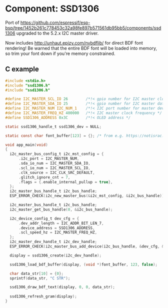 # Component: SSD1306

Port of https://github.com/espressif/esp-bsp/tree/1452b261c778453c32a98fe897b571561db95bb5/components/ssd1306 upgraded to the 5.2.x I2C master driver.

Now includes http://unhaut.epizy.com/nvbdflib/ for direct BDF font rendering! Be warned that the entire BDF font will be loaded into memory, so trim your font down if you're memory constrained.

## C example
```C
#include <stdio.h>
#include "ssd1306.h"
#include "ssd1306.h"

#define I2C_MASTER_SCL_IO 26        /*!< gpio number for I2C master clock */
#define I2C_MASTER_SDA_IO 25        /*!< gpio number for I2C master data  */
#define I2C_MASTER_NUM I2C_NUM_1    /*!< I2C port number for master dev */
#define I2C_MASTER_FREQ_HZ 400000   /*!< I2C master clock frequency */
#define SSD1306_ADDRESS 0x3C        /*!< OLED address */

static ssd1306_handle_t ssd1306_dev = NULL;

static const char font_buffer[123] = {}; /* from e.g. https://notisrac.github.io/FileToCArray/ */

void app_main(void)
{
  i2c_master_bus_config_t i2c_mst_config = {
      .i2c_port = I2C_MASTER_NUM,
      .sda_io_num = I2C_MASTER_SDA_IO,
      .scl_io_num = I2C_MASTER_SCL_IO,
      .clk_source = I2C_CLK_SRC_DEFAULT,
      .glitch_ignore_cnt = 7,
      .flags = {.enable_internal_pullup = true},
  };
  i2c_master_bus_handle_t i2c_bus_handle;
  ESP_ERROR_CHECK(i2c_new_master_bus(&i2c_mst_config, &i2c_bus_handle));

  i2c_master_bus_handle_t i2c_bus_handle;
  i2c_master_get_bus_handle(0, &i2c_bus_handle);

  i2c_device_config_t dev_cfg = {
      .dev_addr_length = I2C_ADDR_BIT_LEN_7,
      .device_address = SSD1306_ADDRESS,
      .scl_speed_hz = I2C_MASTER_FREQ_HZ,
  };
  i2c_master_dev_handle_t i2c_dev_handle;
  ESP_ERROR_CHECK(i2c_master_bus_add_device(i2c_bus_handle, &dev_cfg, &i2c_dev_handle));

  display = ssd1306_create(i2c_dev_handle);

  ssd1306_load_bdf_buffer(display, (void *)font_buffer, 123, false);

  char data_str[10] = {0};
  sprintf(data_str, "C STR");

  ssd1306_draw_bdf_text(display, 0, 0, data_str);
  
  ssd1306_refresh_gram(display);
}
```
